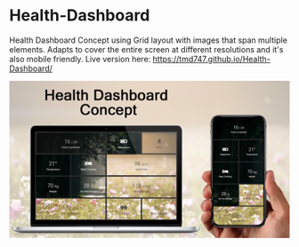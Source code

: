 # Health-Dashboard
Health Dashboard Concept using Grid layout with images that span multiple elements. Adapts to cover the entire screen at different resolutions and it's also mobile friendly.  Live version here: https://tmd747.github.io/Health-Dashboard/

![Screenshot](health_dashboard_concept.jpg)
